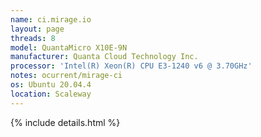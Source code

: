 ```yaml
---
name: ci.mirage.io
layout: page
threads: 8
model: QuantaMicro X10E-9N
manufacturer: Quanta Cloud Technology Inc.
processor: 'Intel(R) Xeon(R) CPU E3-1240 v6 @ 3.70GHz'
notes: ocurrent/mirage-ci
os: Ubuntu 20.04.4
location: Scaleway
---
```

{% include details.html %} 

